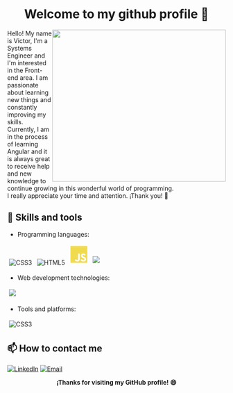 <h1 align="center"> Welcome to my github profile 👋</h1>
<img align="right" src="https://img.freepik.com/vector-gratis/ilustracion-concepto-sitio-web-estatico_114360-5254.jpg" width="400" height="350" />
Hello! My name is Victor, I'm a Systems Engineer and I'm interested in the Front-end area. I am passionate about learning new things and constantly improving my skills. Currently, I am in the process of learning Angular and it is always great to receive help and new knowledge to continue growing in this wonderful world of programming.
<br>
I really appreciate your time and attention. ¡Thank you! 👋

## 🚀 Skills and tools

- Programming languages: 
<p> 
<img src="https://i.ibb.co/bLF1P6n/css-3.png" alt="CSS3" height="40" style="vertical-align:down; margin:4px">
<img src="https://i.ibb.co/Ch4SDLV/html-1.png" alt="HTML5" height="40" style="vertical-align:down; margin:4px">
<img src="https://raw.githubusercontent.com/devicons/devicon/master/icons/javascript/javascript-plain.svg" alt="JavaScript" height="40" style="vertical-align:down; margin:4px">
<img src="https://upload.wikimedia.org/wikipedia/commons/4/4c/Typescript_logo_2020.svg" height="40" style="vertical-align:down; margin:4px">
</p>

- Web development technologies: 
<img src="https://upload.wikimedia.org/wikipedia/commons/thumb/c/cf/Angular_full_color_logo.svg/1200px-Angular_full_color_logo.svg.png"  height="40" style="vertical-align:down; margin:4px">

- Tools and platforms: 
<img src="https://www.vectorlogo.zone/logos/visualstudio_code/visualstudio_code-ar21.png" alt="CSS3" height="40" style="vertical-align:down; margin:4px">

## 📫 How to contact me

[![LinkedIn](https://img.shields.io/badge/-LinkedIn-blue?style=flat-square&logo=linkedin&logoColor=white)](https://www.linkedin.com/in/victor-manuel-de-la-hoz-avila-370686191/)
[![Email](https://img.shields.io/badge/-Email-red?style=flat-square&logo=gmail&logoColor=white)](mailto:victordelahoza@gmail.com)

<p align="center"><strong>¡Thanks for visiting my GitHub profile! 😄</strong></p>   
